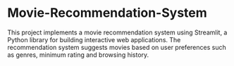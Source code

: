 # Movie-Recommendation-System
This project implements a movie recommendation system using Streamlit, a Python library for building interactive web applications. The recommendation system suggests movies based on user preferences such as genres, minimum rating and browsing history.
